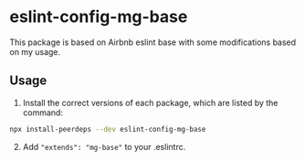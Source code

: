 # eslint-config-mg-base

This package is based on Airbnb eslint base with some modifications based on my usage.

## Usage

1. Install the correct versions of each package, which are listed by the command:

```sh
npx install-peerdeps --dev eslint-config-mg-base
```

2. Add `"extends": "mg-base"` to your .eslintrc.
